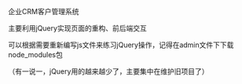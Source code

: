 企业CRM客户管理系统

主要利用jQuery实现页面的重构、前后端交互

可以根据需要重新编写js文件来练习jQuery操作，记得在admin文件下下载node_modules包

（有一说一，jQuery用的越来越少了，主要集中在维护旧项目了）
